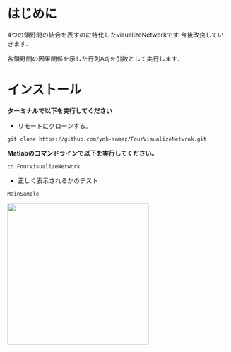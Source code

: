 # はじめに
4つの領野間の結合を表すのに特化したvisualizeNetworkです
今後改良していきます.

各領野間の因果関係を示した行列Adjを引数として実行します.

# インストール
**ターミナルで以下を実行してください**
- リモートにクローンする。
```
git clone https://github.com/ynk-samez/FourVisualizeNetwrok.git
```
**Matlabのコマンドラインで以下を実行してください。**
```
cd FourVisualizeNetwork
```
- 正しく表示されるかのテスト
```
MainSample
```

<img src= "https://user-images.githubusercontent.com/91073921/205224058-fb084b7f-242a-4d5a-b292-0010474fa83f.png" width=320px>
